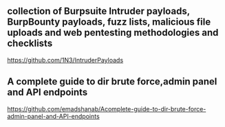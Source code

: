 ## collection of Burpsuite Intruder payloads, BurpBounty payloads, fuzz lists, malicious file uploads and web pentesting methodologies and checklists
https://github.com/1N3/IntruderPayloads

## A complete guide to dir brute force,admin panel and API endpoints
https://github.com/emadshanab/Acomplete-guide-to-dir-brute-force-admin-panel-and-API-endpoints








